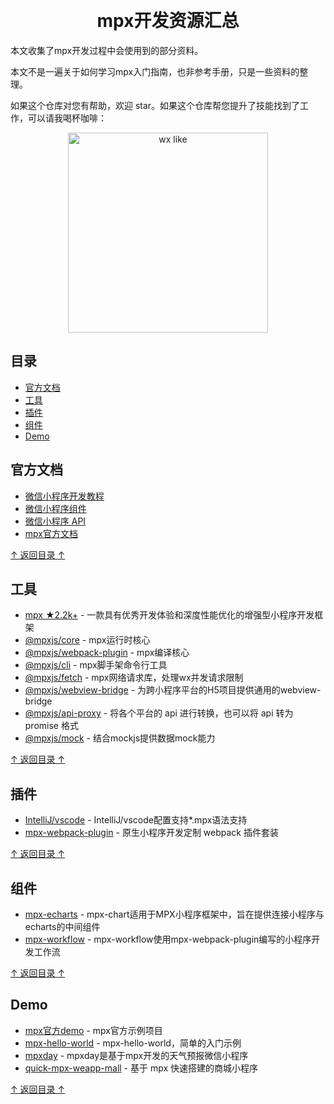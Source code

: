 ﻿﻿<h1 align="center">mpx开发资源汇总</h1>

本文收集了mpx开发过程中会使用到的部分资料。

本文不是一遍关于如何学习mpx入门指南，也非参考手册，只是一些资料的整理。

如果这个仓库对您有帮助，欢迎 star。如果这个仓库帮您提升了技能找到了工作，可以请我喝杯咖啡：

<p align="center"><img src="http://i2.tiimg.com/720116/da636b46a59c1320.jpg" width="320" height="320" alt="wx like" /></p>

## 目录

- [官方文档](#官方文档)
- [工具](#工具)
- [插件](#插件)
- [组件](#组件)
- [Demo](#demo)

## 官方文档

- [微信小程序开发教程](https://developers.weixin.qq.com/miniprogram/dev/framework/)
- [微信小程序组件](https://developers.weixin.qq.com/miniprogram/dev/component/)
- [微信小程序 API](https://developers.weixin.qq.com/miniprogram/dev/api/)
- [mpx官方文档](https://didi.github.io/mpx/)

[↑ 返回目录 ↑](#目录)

## 工具

- [mpx ★2.2k+](https://github.com/didi/mpx)  - 一款具有优秀开发体验和深度性能优化的增强型小程序开发框架
- [@mpxjs/core](https://www.npmjs.com/package/@mpxjs/core)  - mpx运行时核心
- [@mpxjs/webpack-plugin](https://www.npmjs.com/package/@mpxjs/webpack-plugin)  - mpx编译核心
- [@mpxjs/cli](https://www.npmjs.com/package/@mpxjs/cli)  - mpx脚手架命令行工具
- [@mpxjs/fetch](https://www.npmjs.com/package/@mpxjs/fetch)  - mpx网络请求库，处理wx并发请求限制
- [@mpxjs/webview-bridge](https://www.npmjs.com/package/@mpxjs/webview-bridge)  - 为跨小程序平台的H5项目提供通用的webview-bridge
- [@mpxjs/api-proxy](https://www.npmjs.com/package/@mpxjs/api-proxy)  - 将各个平台的 api 进行转换，也可以将 api 转为 promise 格式
- [@mpxjs/mock](https://www.npmjs.com/package/@mpxjs/mock)  - 结合mockjs提供数据mock能力

[↑ 返回目录 ↑](#目录)

## 插件
- [IntelliJ/vscode](https://didi.github.io/mpx/single/what-is-single-file.html#%E7%BC%96%E8%BE%91%E5%99%A8ide%E9%AB%98%E4%BA%AE%E3%80%81%E6%8F%90%E7%A4%BA) - IntelliJ/vscode配置支持*.mpx语法支持
- [mpx-webpack-plugin](https://github.com/guless/mpx-webpack-plugin) - 原生小程序开发定制 webpack 插件套装

[↑ 返回目录 ↑](#目录)

## 组件
- [mpx-echarts](https://github.com/echaoo/mpx-echarts) - mpx-chart适用于MPX小程序框架中，旨在提供连接小程序与echarts的中间组件
- [mpx-workflow](https://github.com/guless/mpx-workflow) - mpx-workflow使用mpx-webpack-plugin编写的小程序开发工作流

[↑ 返回目录 ↑](#目录)

## Demo
- [mpx官方demo](https://github.com/didi/mpx/tree/master/examples) - mpx官方示例项目
- [mpx-hello-world](https://github.com/hbsndg/mpx-hello-world) - mpx-hello-world，简单的入门示例
- [mpxday](https://github.com/hbsndg/mpxday) - mpxday是基于mpx开发的天气预报微信小程序
- [quick-mpx-weapp-mall](https://github.com/hcsdtk/quick-mpx-weapp-mall) - 基于 mpx 快速搭建的商城小程序

[↑ 返回目录 ↑](#目录)

